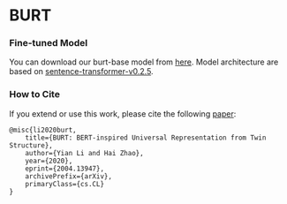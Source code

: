# BURT
### Fine-tuned Model
You can download our burt-base model from [here](https://drive.google.com/file/d/1WLhiMP0WHSJ7mtfUVYDanm_E4vXdrZrf/view?usp=sharing). Model architecture are based on [sentence-transformer-v0.2.5](https://github.com/UKPLab/sentence-transformers.git).
### How to Cite
If you extend or use this work, please cite the following [paper](https://arxiv.org/abs/2004.13947): 
```
@misc{li2020burt,
    title={BURT: BERT-inspired Universal Representation from Twin Structure},
    author={Yian Li and Hai Zhao},
    year={2020},
    eprint={2004.13947},
    archivePrefix={arXiv},
    primaryClass={cs.CL}
}
```
